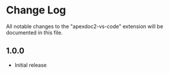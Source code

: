 # Change Log

All notable changes to the "apexdoc2-vs-code" extension will be documented in this file.

## 1.0.0

- Initial release